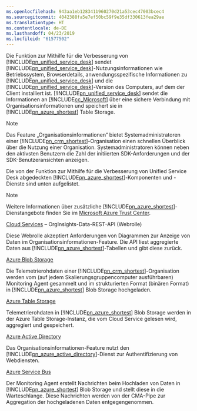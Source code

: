 ```yaml
---
ms.openlocfilehash: 943aa1eb128341b960270d21a53cec47003bcec4
ms.sourcegitcommit: 4042388fa5e7ef50bc59f9e35df330613fea29ae
ms.translationtype: HT
ms.contentlocale: de-DE
ms.lasthandoff: 04/23/2019
ms.locfileid: "61577502"
---
```

Die Funktion zur Mithilfe für die Verbesserung von [!INCLUDE[pn_unified_service_desk](pn-unified-service-desk.md)] sendet [!INCLUDE[pn_unified_service_desk](pn-unified-service-desk.md)]-Nutzungsinformationen wie Betriebssystem, Browserdetails, anwendungsspezifische Informationen zu [!INCLUDE[pn_unified_service_desk](../includes/pn-unified-service-desk.md)] und die [!INCLUDE[pn_unified_service_desk](pn-unified-service-desk.md)]-Version des Computers, auf dem der Client installiert ist. [!INCLUDE[pn_unified_service_desk](pn-unified-service-desk.md)] sendet die Informationen an [!INCLUDE[cc_Microsoft](cc-microsoft.md)] über eine sichere Verbindung mit Organisationsinformationen und speichert sie in [!INCLUDE[pn_azure_shortest](pn-azure-shortest.md)] Table Storage.
  
> [!NOTE]
>  Das Feature „Organisationsinformationen“ bietet Systemadministratoren einer [!INCLUDE[pn_crm_shortest](pn-crm-shortest.md)]-Organisation einen schnellen Überblick über die Nutzung einer Organisation. Systemadministratoren können neben den aktivsten Benutzern die Zahl der initiierten SDK-Anforderungen und der SDK-Benutzeransichten anzeigen.
  
 Die von der Funktion zur Mithilfe für die Verbesserung von Unified Service Desk abgedeckten [!INCLUDE[pn_azure_shortest](pn-azure-shortest.md)]-Komponenten und -Dienste sind unten aufgelistet.  
  
> [!NOTE]
>  Weitere Informationen über zusätzliche [!INCLUDE[pn_azure_shortest](pn-azure-shortest.md)]-Dienstangebote finden Sie im [Microsoft Azure Trust Center](https://azure.microsoft.com/en-us/support/trust-center/).  
  
 [Cloud Services](https://azure.microsoft.com/en-us/services/cloud-services/) – OrgInsights-Data-REST-API (Webrolle)  
  
 Diese Webrolle akzeptiert Anforderungen von Diagrammen zur Anzeige von Daten im Organisationsinformationen-Feature. Die API liest aggregierte Daten aus [!INCLUDE[pn_azure_shortest](pn-azure-shortest.md)]-Tabellen und gibt diese zurück.  
  
 [Azure Blob Storage](https://azure.microsoft.com/en-us/services/storage/blobs/)  
  
 Die Telemetrierohdaten einer [!INCLUDE[pn_crm_shortest](pn-crm-shortest.md)]-Organisation werden vom (auf jedem Skalierungsgruppencomputer ausführbaren) Monitoring Agent gesammelt und im strukturierten Format (binären Format) in [!INCLUDE[pn_azure_shortest](pn-azure-shortest.md)] Blob Storage hochgeladen.  
  
 [Azure Table Storage](https://azure.microsoft.com/en-us/services/storage/tables/)  
  
 Telemetrierohdaten in [!INCLUDE[pn_azure_shortest](pn-azure-shortest.md)] Blob Storage werden in der Azure Table Storage-Instanz, die vom Cloud Service gelesen wird, aggregiert und gespeichert.  
  
 [Azure Active Directory](https://azure.microsoft.com/en-us/services/active-directory/)  
  
 Das Organisationsinformationen-Feature nutzt den [!INCLUDE[pn_azure_active_directory](pn-azure-active-directory.md)]-Dienst zur Authentifizierung von Webdiensten.  
  
 [Azure Service Bus](https://azure.microsoft.com/en-us/services/service-bus/)  
  
 Der Monitoring Agent erstellt Nachrichten beim Hochladen von Daten in [!INCLUDE[pn_azure_shortest](pn-azure-shortest.md)] Blob Storage und stellt diese in die Warteschlange. Diese Nachrichten werden von der CMA-Pipe zur Aggregation der hochgeladenen Daten entgegengenommen.